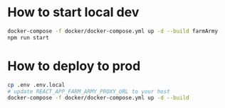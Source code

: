 # How to start local dev
```bash
docker-compose -f docker/docker-compose.yml up -d --build farmArmy
npm run start
```
# How to deploy to prod

```bash
cp .env .env.local
# update REACT_APP_FARM_ARMY_PROXY_URL to your host
docker-compose -f docker/docker-compose.yml up -d --build
```
